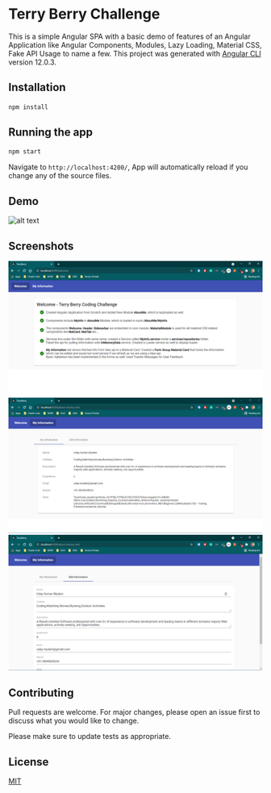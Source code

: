 # Terry Berry Challenge

This is a simple Angular SPA with a basic demo of features of an Angular Application like Angular Components, Modules, Lazy Loading, Material CSS, Fake API Usage to name a few.
This project was generated with [Angular CLI](https://github.com/angular/angular-cli) version 12.0.3.

## Installation
```bash
npm install
```
## Running the app
```bash
npm start
```
Navigate to `http://localhost:4200/`, App will automatically reload if you change any of the source files.

## Demo
![alt text](https://github.com/uday4393/terry-berry-challenge/blob/master/screens/terryberrydemo.gif?raw=true)

## Screenshots 
![alt text](https://github.com/uday4393/terry-berry-challenge/blob/master/screens/terryberry1.png?raw=true)
![alt text](https://github.com/uday4393/terry-berry-challenge/blob/master/screens/terryberry2.png?raw=true)
![alt text](https://github.com/uday4393/terry-berry-challenge/blob/master/screens/terryberry3.png?raw=true)

## Contributing
Pull requests are welcome. For major changes, please open an issue first to discuss what you would like to change.

Please make sure to update tests as appropriate.

## License
[MIT](https://choosealicense.com/licenses/mit/)
